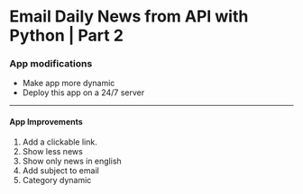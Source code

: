 # Email Daily News from API with Python | Part 2

### App modifications
* Make app more dynamic
* Deploy this app on a 24/7 server
---
#### App Improvements

1. Add a clickable link.
1. Show less news
1. Show only news in english
1. Add subject to email
1. Category dynamic